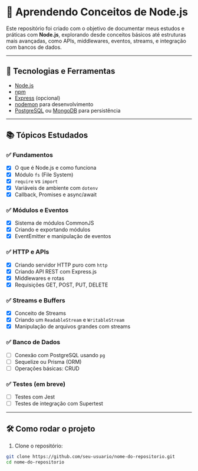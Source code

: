 # 🧠 Aprendendo Conceitos de Node.js

Este repositório foi criado com o objetivo de documentar meus estudos e práticas com **Node.js**, explorando desde conceitos básicos até estruturas mais avançadas, como APIs, middlewares, eventos, streams, e integração com bancos de dados.

---

## 🚀 Tecnologias e Ferramentas

- [Node.js](https://nodejs.org/)
- [npm](https://www.npmjs.com/)
- [Express](https://expressjs.com/) (opcional)
- [nodemon](https://www.npmjs.com/package/nodemon) para desenvolvimento
- [PostgreSQL](https://www.postgresql.org/) ou [MongoDB](https://www.mongodb.com/) para persistência

---

## 📚 Tópicos Estudados

### ✅ Fundamentos

- [x] O que é Node.js e como funciona
- [x] Módulo `fs` (File System)
- [x] `require` vs `import`
- [x] Variáveis de ambiente com `dotenv`
- [x] Callback, Promises e async/await

### ✅ Módulos e Eventos

- [x] Sistema de módulos CommonJS
- [x] Criando e exportando módulos
- [x] EventEmitter e manipulação de eventos

### ✅ HTTP e APIs

- [x] Criando servidor HTTP puro com `http`
- [x] Criando API REST com Express.js
- [x] Middlewares e rotas
- [x] Requisições GET, POST, PUT, DELETE

### ✅ Streams e Buffers

- [x] Conceito de Streams
- [x] Criando um `ReadableStream` e `WritableStream`
- [x] Manipulação de arquivos grandes com streams

### ✅ Banco de Dados

- [ ] Conexão com PostgreSQL usando `pg`
- [ ] Sequelize ou Prisma (ORM)
- [ ] Operações básicas: CRUD

### ✅ Testes (em breve)

- [ ] Testes com Jest
- [ ] Testes de integração com Supertest

---

## 🛠️ Como rodar o projeto

1. Clone o repositório:
```bash
git clone https://github.com/seu-usuario/nome-do-repositorio.git
cd nome-do-repositorio
